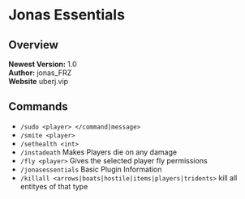 # Jonas Essentials

## Overview

**Newest Version:** 1.0<br>
**Author:** jonas_FRZ   
**Website** uberj.vip

## Commands

- `/sudo <player> </command|message>`
- `/smite <player>`
- `/sethealth <int>`
- `/instadeath` Makes Players die on any damage
- `/fly <player>` Gives the selected player fly permissions
- `/jonasessentials` Basic Plugin Information
- `/killall <arrows|boats|hostile|items|players|tridents>` kill all entityes of that type